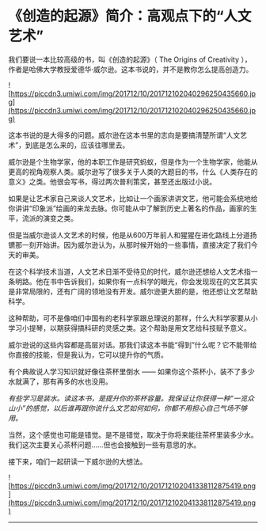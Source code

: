 # 《创造的起源》简介：高观点下的“人文艺术”

我们要说一本比较高级的书，叫《创造的起源》（ The Origins of Creativity ），作者是哈佛大学教授爱德华·威尔逊。这本书说的，并不是教你怎么提高创造力。

![https://piccdn3.umiwi.com/img/201712/10/201712102040296250435660.jpg](https://piccdn3.umiwi.com/img/201712/10/201712102040296250435660.jpg)

这本书说的是大得多的问题。威尔逊在这本书里的志向是要搞清楚所谓“人文艺术”，到底是怎么来的，应该往哪里去。

威尔逊是个生物学家，他的本职工作是研究蚂蚁，但是作为一个生物学家，他能从更高的视角观察人类。威尔逊写了很多关于人类的大题目的书，什么《人类存在的意义》之类。他很会写书，得过两次普利策奖，甚至还出版过小说。

如果是让艺术家自己来谈人文艺术，比如让一个画家讲讲文艺，他可能会系统地给你讲讲“印象派”绘画的来龙去脉。你可能从中了解到历史上著名的作品，画家的生平，流派的演变之类。

但是当威尔逊谈人文艺术的时候，他是从600万年前人和猩猩在进化路线上分道扬镳那一刻开始讲。因为威尔逊认为，从那时候开始的一些事情，直接决定了我们今天的审美。

在这个科学技术当道，人文艺术日渐不受待见的时代，威尔逊还想给人文艺术指一条明路。他在书中告诉我们，如果你有一点科学的眼光，你会发现现在的文艺其实是非常局限的，还有广阔的领地没有开发。威尔逊更大胆的是，他还想让文艺帮助科学。

这种帮助，可不是像咱们中国有的老科学家跟总理说的那样，什么大科学家要从小学习小提琴，以期获得搞科研的灵感之类。这个帮助是用文艺给科技赋予意义。

威尔逊说的这些内容都是高层对话。那我们读这本书能“得到”什么呢？它不能带给你直接的技能，但是我认为，它可以提升你的气质。

有个典故说人学习知识就好像往茶杯里倒水 —— 如果你这个茶杯小，装不了多少水就满了，那有再多的水也没用。

 *有些学习是装水。读这本书，是提升你的茶杯容量。我保证让你获得一种“一览众山小”的感觉，以后谁再跟你说什么文艺如何如何，你都不用担心自己气场不够用。*

当然，这个感觉也可能是错觉。是不是错觉，取决于你将来能往茶杯里装多少水。我们这次主要关心茶杯问题……但也会接触到一些有意思的水。

接下来，咱们一起研读一下威尔逊的大想法。 

![https://piccdn3.umiwi.com/img/201712/10/201712102041338112875419.png](https://piccdn3.umiwi.com/img/201712/10/201712102041338112875419.png)

---

